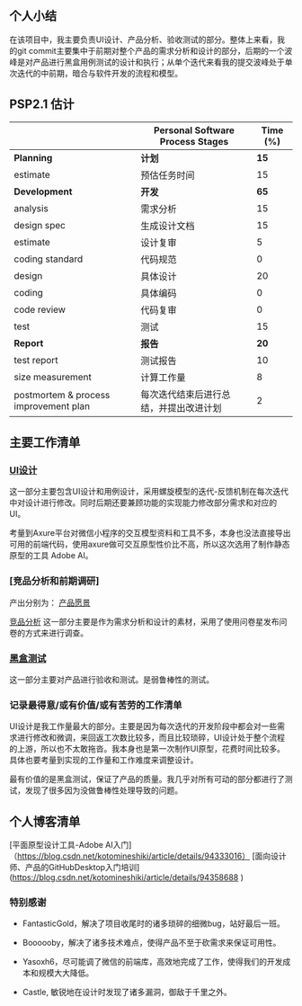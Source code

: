 ﻿##  个人小结

在该项目中，我主要负责UI设计、产品分析、验收测试的部分。整体上来看，我的git commit主要集中于前期对整个产品的需求分析和设计的部分，后期的一个波峰是对产品进行黑盒用例测试的设计和执行；从单个迭代来看我的提交波峰处于单次迭代的中前期，暗合与软件开发的流程和模型。

## PSP2.1 估计

|                                       | **Personal Software Process Stages**   | **Time (%)** |
| ------------------------------------- | -------------------------------------- | ------------ |
| **Planning**                          | **计划**                               | **15**        |
| estimate                              | 预估任务时间                           | 15            |
| **Development**                       | **开发**                               | **65**      |
| analysis                              | 需求分析                               | 15           |
| design spec                           | 生成设计文档                           | 15            |
| estimate                              | 设计复审                               | 5            |
| coding standard                       | 代码规范                               | 0            |
| design                                | 具体设计                               | 20           |
| coding                                | 具体编码                               | 0           |
| code review                           | 代码复审                               | 0           |
| test                                  | 测试                                   | 15           |
| **Report**                            | **报告**                               | **20**       |
| test report                           | 测试报告                               | 10         |
| size measurement                      | 计算工作量                             | 8            |
| postmortem & process improvement plan | 每次迭代结束后进行总结，并提出改进计划 | 2            |

## 主要工作清单

### [UI设计](https://github.com/swsad/Dashboard/blob/master/documents/UI_design/UI_design)

这一部分主要包含UI设计和用例设计，采用螺旋模型的迭代-反馈机制在每次迭代中对设计进行修改。同时后期还要兼顾功能的实现能力修改部分需求和对应的UI。

考量到Axure平台对微信小程序的交互模型资料和工具不多，本身也没法直接导出可用的前端代码，使用axure做可交互原型性价比不高，所以这次选用了制作静态原型的工具 Adobe AI。

### [竞品分析和前期调研]
产出分别为：
[产品愿景](https://github.com/swsad/Dashboard/blob/master/documents/project_vision/projection_vision) 


[竞品分析](https://github.com/swsad/Dashboard/blob/master/documents/competitive_analysis/competitive_analysis)
这一部分主要是作为需求分析和设计的素材，采用了使用问卷星发布问卷的方式来进行调查。

### [黑盒测试](https://github.com/swsad/Dashboard/blob/master/documents/blackbox_design/blackbox_test)
这一部分主要对产品进行验收和测试。是弱鲁棒性的测试。

### 记录最得意/或有价值/或有苦劳的工作清单

UI设计是我工作量最大的部分。主要是因为每次迭代的开发阶段中都会对一些需求进行修改和微调，来回返工次数比较多，而且比较琐碎，UI设计处于整个流程的上游，所以也不太敢拖沓。我本身也是第一次制作UI原型，花费时间比较多。具体也要考量到实现的工作量和工作难度来调整设计。

最有价值的是黑盒测试，保证了产品的质量。我几乎对所有可动的部分都进行了测试，发现了很多因为没做鲁棒性处理导致的问题。

## 个人博客清单
[平面原型设计工具-Adobe AI入门]（https://blog.csdn.net/kotomineshiki/article/details/94333016）
[面向设计师、产品的GitHubDesktop入门培训] (https://blog.csdn.net/kotomineshiki/article/details/94358688 )

###  特别感谢
- FantasticGold，解决了项目收尾时的诸多琐碎的细微bug，站好最后一班。

- Boooooby，解决了诸多技术难点，使得产品不至于砍需求来保证可用性。

- Yasoxh6，尽可能调了微信的前端库，高效地完成了工作，使得我们的开发成本和规模大大降低。

- Castle, 敏锐地在设计时发现了诸多漏洞，御敌于千里之外。